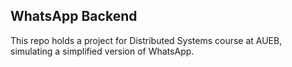 WhatsApp Backend
-------------
This repo holds a project for Distributed Systems course at AUEB, simulating a simplified version of WhatsApp.
